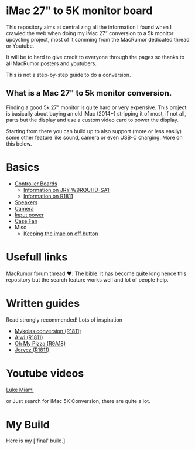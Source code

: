 # iMac 27" to 5K monitor board

This repository aims at centralizing all the information I found when I crawled the web when doing my iMac 27" conversion to a 5k monitor upcycling project, most of it comming from the MacRumor dedicated thread or Youtube.

It will be to hard to give credit to everyone through the pages so thanks to all MacRumor posters and youtubers.

This is not a step-by-step guide to do a conversion.

## What is a Mac 27" to 5k monitor conversion.

Finding a good 5k 27" monitor is quite hard or very expensive.
This project is basically about buying an old iMac (2014+) stripping it of most, if not all, parts but the display and use a custom video card to power the display.

Starting from there you can build up to also support (more or less easily) some other feature like sound, camera or even USB-C charging. More on this below.

# Basics

- [Controller Boards](./docs/boards/boards.md)
  - [Information on JRY-W9RQUHD-SA1](./docs/boards/sa1.md)
  - [Information on R1811](./docs/boards/r1811.md)
- [Speakers](./docs/speakers/speakers.md)
- [Camera](./docs/camera/camera.md)
- [Input power](./docs/power/power.md)
- [Case Fan](./docs/fan/fan.md)
- Misc
  - [Keeping the imac on off button](./docs/misc/imac_onoff.md) 


# Usefull links

MacRumor forum thread ❤️: The bible. It has become quite long hence this repository but the search feature works well and lot of people help.

# Written guides

Read strongly recommended! Lots of inspiration

- [Mykolas conversion (R1811)](https://khronokernel.com/macos/2022/03/01/5K-MONITOR.html)
- [Aiwi (R1811)](https://github.com/aiwipro/5K-iMac-Studio-Display-Stock-Look?tab=readme-ov-file)
- [Oh My Pizza (R9A18)](https://ohmypizza.com/2023/04/converting-a-5k-imac-into-an-external-5k-display)
- [Jorycz (R1811)](https://github.com/jorycz/iMac-5K-display-convert?tab=readme-ov-file)

# Youtube videos
[Luke Miami](https://www.youtube.com/watch?v=0VXQu0fAc8s&t=476s)

or Just search for iMac 5K Conversion, there are quite a lot.


# My Build

Here is my ['final' build.]